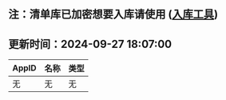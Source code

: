 ## 注：清单库已加密想要入库请使用 ([入库工具](https://github.com/BlankTMing/ManifestAutoUpdate/releases))

## 更新时间：2024-09-27 18:07:00
| AppID | 名称 | 类型  |
| :-------------------- | :----------------------------- | :----------- |
| 无 | 无 | 无 |
